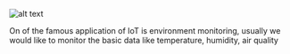 
![alt text](https://github.com/Raydivine/IoT-of-Modern-Agriculture/blob/master/Doc/Image/Agriculture%20with%20IoT.png)

On of the famous application of IoT is environment monitoring, usually we would like to monitor the basic data like temperature, humidity, 
air quality 
